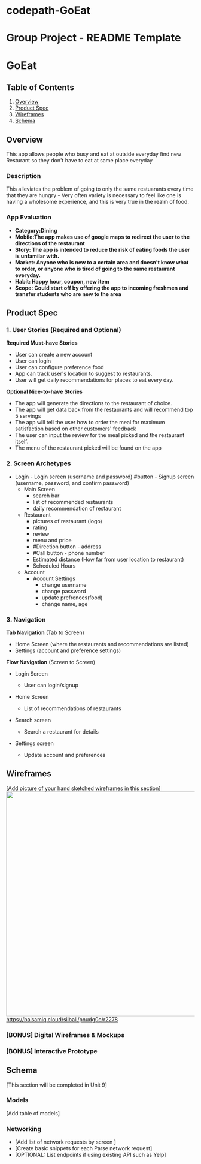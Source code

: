 # codepath-GoEat

Group Project - README Template
===

# GoEat

## Table of Contents
1. [Overview](#Overview)
1. [Product Spec](#Product-Spec)
1. [Wireframes](#Wireframes)
2. [Schema](#Schema)

## Overview

This app allows people who busy and eat at outside everyday find new Resturant so they don't have to eat at same place everyday


### Description

This alleviates the problem of going to only the same restuarants every time that they are hungry - Very often variety is necessary to feel like one is having a wholesome experience, and this is very true in the realm of food.

### App Evaluation

- **Category:Dining**
- **Mobile:The app makes use of google maps to redirect the user to the directions of the restaurant**
- **Story: The app is intended to reduce the risk of eating foods the user is unfamilar with.**
- **Market: Anyone who is new to a certain area and doesn't know what to order, or anyone who is tired of going to the same restaurant everyday.**
- **Habit: Happy hour, coupon, new item**
- **Scope: Could start off by offering the app to incoming freshmen and transfer students who are new to the area**

## Product Spec

### 1. User Stories (Required and Optional)

**Required Must-have Stories**

* User can create a new account
* User can login
* User can configure preference food 
* App can track user's location to suggest to restaurants. 
* User will get daily recommendations for places to eat every day.

**Optional Nice-to-have Stories**

* The app will generate the directions to the restaurant of choice.
* The app will get data back from the restaurants and will recommend top 5 servings
* The app will tell the user how to order the meal for maximum satisfaction based on other customers' feedback
* The user can input the review for the meal picked and the restaurant itself.
* The menu of the restaurant picked will be found on the app

### 2. Screen Archetypes

- Login
        - Login screen (username and password) #button
        - Signup screen (username, password, and confirm password)
   - Main Screen
        - search bar
        - list of recommended restaurants
        - daily recommendation of restaurant
    - Restaurant
        - pictures of restaurant (logo) 
        - rating
        - review
        - menu and price
        - #Direction button - address
        - #Call button - phone number
        - Estimated distance (How far from user location to restaurant)
        - Scheduled Hours
    - Account
        - Account Settings
            - change username
            - change password
            - update prefrences(food)
            - change name, age

### 3. Navigation

**Tab Navigation** (Tab to Screen)

* Home Screen (where the restaurants and recommendations are listed)
* Settings (account and preference settings)


**Flow Navigation** (Screen to Screen)

* Login Screen
   * User can login/signup
  
* Home Screen
   * List of recommendations of restaurants
* Search screen
   * Search a restaurant for details
* Settings screen
   * Update account and preferences

## Wireframes
[Add picture of your hand sketched wireframes in this section]
<img src="https://balsamiq.cloud/silbali/pnudg0o/r2278" width=600>
https://balsamiq.cloud/silbali/pnudg0o/r2278

### [BONUS] Digital Wireframes & Mockups

### [BONUS] Interactive Prototype

## Schema 
[This section will be completed in Unit 9]
### Models
[Add table of models]
### Networking
- [Add list of network requests by screen ]
- [Create basic snippets for each Parse network request]
- [OPTIONAL: List endpoints if using existing API such as Yelp]
